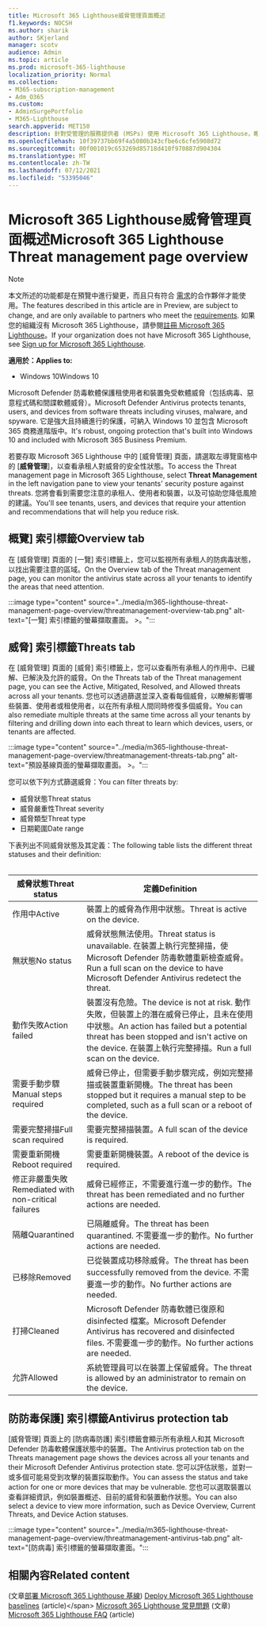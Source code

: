 ```yaml
---
title: Microsoft 365 Lighthouse威脅管理頁面概述
f1.keywords: NOCSH
ms.author: sharik
author: SKjerland
manager: scotv
audience: Admin
ms.topic: article
ms.prod: microsoft-365-lighthouse
localization_priority: Normal
ms.collection:
- M365-subscription-management
- Adm_O365
ms.custom:
- AdminSurgePortfolio
- M365-Lighthouse
search.appverid: MET150
description: 針對受管理的服務提供者 (MSPs) 使用 Microsoft 365 Lighthouse，瞭解 [威脅管理] 頁面。
ms.openlocfilehash: 10f39737bb69f4a5080b343cfbe6c6cfe5908d72
ms.sourcegitcommit: 00f001019c653269d85718d410f970887d904304
ms.translationtype: MT
ms.contentlocale: zh-TW
ms.lasthandoff: 07/12/2021
ms.locfileid: "53395046"
---
```

# <a name="microsoft-365-lighthouse-threat-management-page-overview"></a><span data-ttu-id="5097c-103">Microsoft 365 Lighthouse威脅管理頁面概述</span><span class="sxs-lookup"><span data-stu-id="5097c-103">Microsoft 365 Lighthouse Threat management page overview</span></span> 

> [!NOTE]
> <span data-ttu-id="5097c-104">本文所述的功能都是在預覽中進行變更，而且只有符合 [需求](m365-lighthouse-requirements.md)的合作夥伴才能使用。</span><span class="sxs-lookup"><span data-stu-id="5097c-104">The features described in this article are in Preview, are subject to change, and are only available to partners who meet the [requirements](m365-lighthouse-requirements.md).</span></span> <span data-ttu-id="5097c-105">如果您的組織沒有 Microsoft 365 Lighthouse，請參閱[註冊 Microsoft 365 Lighthouse](m365-lighthouse-sign-up.md)。</span><span class="sxs-lookup"><span data-stu-id="5097c-105">If your organization does not have Microsoft 365 Lighthouse, see [Sign up for Microsoft 365 Lighthouse](m365-lighthouse-sign-up.md).</span></span>

<span data-ttu-id="5097c-106">**適用於：**</span><span class="sxs-lookup"><span data-stu-id="5097c-106">**Applies to:**</span></span>

- <span data-ttu-id="5097c-107">Windows 10</span><span class="sxs-lookup"><span data-stu-id="5097c-107">Windows 10</span></span>

<span data-ttu-id="5097c-108">Microsoft Defender 防毒軟體保護租使用者和裝置免受軟體威脅（包括病毒、惡意程式碼和間諜軟體威脅）。</span><span class="sxs-lookup"><span data-stu-id="5097c-108">Microsoft Defender Antivirus protects tenants, users, and devices from software threats including viruses, malware, and spyware.</span></span> <span data-ttu-id="5097c-109">它是強大且持續進行的保護，可納入 Windows 10 並包含 Microsoft 365 商務進階版中。</span><span class="sxs-lookup"><span data-stu-id="5097c-109">It's robust, ongoing protection that's built into Windows 10 and included with Microsoft 365 Business Premium.</span></span>  
  
<span data-ttu-id="5097c-110">若要存取 Microsoft 365 Lighthouse 中的 [威脅管理] 頁面，請選取左導覽窗格中的 [**威脅管理**]，以查看承租人對威脅的安全性狀態。</span><span class="sxs-lookup"><span data-stu-id="5097c-110">To access the Threat management page in Microsoft 365 Lighthouse, select **Threat Management** in the left navigation pane to view your tenants' security posture against threats.</span></span> <span data-ttu-id="5097c-111">您將會看到需要您注意的承租人、使用者和裝置，以及可協助您降低風險的建議。</span><span class="sxs-lookup"><span data-stu-id="5097c-111">You'll see tenants, users, and devices that require your attention and recommendations that will help you reduce risk.</span></span>  
  
## <a name="overview-tab"></a><span data-ttu-id="5097c-112">概覽] 索引標籤</span><span class="sxs-lookup"><span data-stu-id="5097c-112">Overview tab</span></span>  
  
<span data-ttu-id="5097c-113">在 [威脅管理] 頁面的 [一覽] 索引標籤上，您可以監視所有承租人的防病毒狀態，以找出需要注意的區域。</span><span class="sxs-lookup"><span data-stu-id="5097c-113">On the Overview tab of the Threat management page, you can monitor the antivirus state across all your tenants to identify the areas that need attention.</span></span>

:::image type="content" source="../media/m365-lighthouse-threat-management-page-overview/threatmanagement-overview-tab.png" alt-text="[一覽] 索引標籤的螢幕擷取畫面。 >。":::

## <a name="threats-tab"></a><span data-ttu-id="5097c-115">威脅] 索引標籤</span><span class="sxs-lookup"><span data-stu-id="5097c-115">Threats tab</span></span>

<span data-ttu-id="5097c-116">在 [威脅管理] 頁面的 [威脅] 索引標籤上，您可以查看所有承租人的作用中、已緩解、已解決及允許的威脅。</span><span class="sxs-lookup"><span data-stu-id="5097c-116">On the Threats tab of the Threat management page, you can see the Active, Mitigated, Resolved, and Allowed threats across all your tenants.</span></span> <span data-ttu-id="5097c-117">您也可以透過篩選並深入查看每個威脅，以瞭解影響哪些裝置、使用者或租使用者，以在所有承租人間同時修復多個威脅。</span><span class="sxs-lookup"><span data-stu-id="5097c-117">You can also remediate multiple threats at the same time across all your tenants by filtering and drilling down into each threat to learn which devices, users, or tenants are affected.</span></span>

:::image type="content" source="../media/m365-lighthouse-threat-management-page-overview/threatmanagement-threats-tab.png" alt-text="預設基線頁面的螢幕擷取畫面。 >。":::
  
<span data-ttu-id="5097c-119">您可以依下列方式篩選威脅：</span><span class="sxs-lookup"><span data-stu-id="5097c-119">You can filter threats by:</span></span>

- <span data-ttu-id="5097c-120">威脅狀態</span><span class="sxs-lookup"><span data-stu-id="5097c-120">Threat status</span></span>
- <span data-ttu-id="5097c-121">威脅嚴重性</span><span class="sxs-lookup"><span data-stu-id="5097c-121">Threat severity</span></span>
- <span data-ttu-id="5097c-122">威脅類型</span><span class="sxs-lookup"><span data-stu-id="5097c-122">Threat type</span></span>
- <span data-ttu-id="5097c-123">日期範圍</span><span class="sxs-lookup"><span data-stu-id="5097c-123">Date range</span></span>

<span data-ttu-id="5097c-124">下表列出不同威脅狀態及其定義：</span><span class="sxs-lookup"><span data-stu-id="5097c-124">The following table lists the different threat statuses and their definition:</span></span><br><br>

| <span data-ttu-id="5097c-125">威脅狀態</span><span class="sxs-lookup"><span data-stu-id="5097c-125">Threat status</span></span> | <span data-ttu-id="5097c-126">定義</span><span class="sxs-lookup"><span data-stu-id="5097c-126">Definition</span></span> |
|--|--|
| <span data-ttu-id="5097c-127">作用中</span><span class="sxs-lookup"><span data-stu-id="5097c-127">Active</span></span> | <span data-ttu-id="5097c-128">裝置上的威脅為作用中狀態。</span><span class="sxs-lookup"><span data-stu-id="5097c-128">Threat is active on the device.</span></span> |
| <span data-ttu-id="5097c-129">無狀態</span><span class="sxs-lookup"><span data-stu-id="5097c-129">No status</span></span> | <span data-ttu-id="5097c-130">威脅狀態無法使用。</span><span class="sxs-lookup"><span data-stu-id="5097c-130">Threat status is unavailable.</span></span> <span data-ttu-id="5097c-131">在裝置上執行完整掃描，使 Microsoft Defender 防毒軟體重新檢查威脅。</span><span class="sxs-lookup"><span data-stu-id="5097c-131">Run a full scan on the device to have Microsoft Defender Antivirus redetect the threat.</span></span> |
| <span data-ttu-id="5097c-132">動作失敗</span><span class="sxs-lookup"><span data-stu-id="5097c-132">Action failed</span></span> | <span data-ttu-id="5097c-133">裝置沒有危險。</span><span class="sxs-lookup"><span data-stu-id="5097c-133">The device is not at risk.</span></span> <span data-ttu-id="5097c-134">動作失敗，但裝置上的潛在威脅已停止，且未在使用中狀態。</span><span class="sxs-lookup"><span data-stu-id="5097c-134">An action has failed but a potential threat has been stopped and isn't active on the device.</span></span> <span data-ttu-id="5097c-135">在裝置上執行完整掃描。</span><span class="sxs-lookup"><span data-stu-id="5097c-135">Run a full scan on the device.</span></span> |
| <span data-ttu-id="5097c-136">需要手動步驟</span><span class="sxs-lookup"><span data-stu-id="5097c-136">Manual steps required</span></span> | <span data-ttu-id="5097c-137">威脅已停止，但需要手動步驟完成，例如完整掃描或裝置重新開機。</span><span class="sxs-lookup"><span data-stu-id="5097c-137">The threat has been stopped but it requires a manual step to be completed, such as a full scan or a reboot of the device.</span></span> |
| <span data-ttu-id="5097c-138">需要完整掃描</span><span class="sxs-lookup"><span data-stu-id="5097c-138">Full scan required</span></span> | <span data-ttu-id="5097c-139">需要完整掃描裝置。</span><span class="sxs-lookup"><span data-stu-id="5097c-139">A full scan of the device is required.</span></span> |
| <span data-ttu-id="5097c-140">需要重新開機</span><span class="sxs-lookup"><span data-stu-id="5097c-140">Reboot required</span></span> | <span data-ttu-id="5097c-141">需要重新開機裝置。</span><span class="sxs-lookup"><span data-stu-id="5097c-141">A reboot of the device is required.</span></span> |
| <span data-ttu-id="5097c-142">修正非嚴重失敗</span><span class="sxs-lookup"><span data-stu-id="5097c-142">Remediated with non-critical failures</span></span> | <span data-ttu-id="5097c-143">威脅已經修正，不需要進行進一步的動作。</span><span class="sxs-lookup"><span data-stu-id="5097c-143">The threat has been remediated and no further actions are needed.</span></span> |
| <span data-ttu-id="5097c-144">隔離</span><span class="sxs-lookup"><span data-stu-id="5097c-144">Quarantined</span></span> | <span data-ttu-id="5097c-145">已隔離威脅。</span><span class="sxs-lookup"><span data-stu-id="5097c-145">The threat has been quarantined.</span></span> <span data-ttu-id="5097c-146">不需要進一步的動作。</span><span class="sxs-lookup"><span data-stu-id="5097c-146">No further actions are needed.</span></span> |
| <span data-ttu-id="5097c-147">已移除</span><span class="sxs-lookup"><span data-stu-id="5097c-147">Removed</span></span> | <span data-ttu-id="5097c-148">已從裝置成功移除威脅。</span><span class="sxs-lookup"><span data-stu-id="5097c-148">The threat has been successfully removed from the device.</span></span> <span data-ttu-id="5097c-149">不需要進一步的動作。</span><span class="sxs-lookup"><span data-stu-id="5097c-149">No further actions are needed.</span></span> |
| <span data-ttu-id="5097c-150">打掃</span><span class="sxs-lookup"><span data-stu-id="5097c-150">Cleaned</span></span> | <span data-ttu-id="5097c-151">Microsoft Defender 防毒軟體已復原和 disinfected 檔案。</span><span class="sxs-lookup"><span data-stu-id="5097c-151">Microsoft Defender Antivirus has recovered and disinfected files.</span></span> <span data-ttu-id="5097c-152">不需要進一步的動作。</span><span class="sxs-lookup"><span data-stu-id="5097c-152">No further actions are needed.</span></span> |
| <span data-ttu-id="5097c-153">允許</span><span class="sxs-lookup"><span data-stu-id="5097c-153">Allowed</span></span> | <span data-ttu-id="5097c-154">系統管理員可以在裝置上保留威脅。</span><span class="sxs-lookup"><span data-stu-id="5097c-154">The threat is allowed by an administrator to remain on the device.</span></span> | 

## <a name="antivirus-protection-tab"></a><span data-ttu-id="5097c-155">防防毒保護] 索引標籤</span><span class="sxs-lookup"><span data-stu-id="5097c-155">Antivirus protection tab</span></span>

<span data-ttu-id="5097c-156">[威脅管理] 頁面上的 [防病毒防護] 索引標籤會顯示所有承租人和其 Microsoft Defender 防毒軟體保護狀態中的裝置。</span><span class="sxs-lookup"><span data-stu-id="5097c-156">The Antivirus protection tab on the Threats management page shows the devices across all your tenants and their Microsoft Defender Antivirus protection state.</span></span> <span data-ttu-id="5097c-157">您可以評估狀態，並對一或多個可能易受到攻擊的裝置採取動作。</span><span class="sxs-lookup"><span data-stu-id="5097c-157">You can assess the status and take action for one or more devices that may be vulnerable.</span></span> <span data-ttu-id="5097c-158">您也可以選取裝置以查看詳細資訊，例如裝置概述、目前的威脅和裝置動作狀態。</span><span class="sxs-lookup"><span data-stu-id="5097c-158">You can also select a device to view more information, such as Device Overview, Current Threats, and Device Action statuses.</span></span>

:::image type="content" source="../media/m365-lighthouse-threat-management-page-overview/threatmanagement-antivirus-tab.png" alt-text="[防病毒] 索引標籤的螢幕擷取畫面。":::

## <a name="related-content"></a><span data-ttu-id="5097c-160">相關內容</span><span class="sxs-lookup"><span data-stu-id="5097c-160">Related content</span></span>

<span data-ttu-id="5097c-161"> (文章[部署 Microsoft 365 Lighthouse 基線](m365-lighthouse-deploy-baselines.md)) </span><span class="sxs-lookup"><span data-stu-id="5097c-161">[Deploy Microsoft 365 Lighthouse baselines](m365-lighthouse-deploy-baselines.md) (article)\</span></span>
<span data-ttu-id="5097c-162">[Microsoft 365 Lighthouse 常見問題](m365-lighthouse-faq.yml) (文章) </span><span class="sxs-lookup"><span data-stu-id="5097c-162">[Microsoft 365 Lighthouse FAQ](m365-lighthouse-faq.yml) (article)</span></span>
